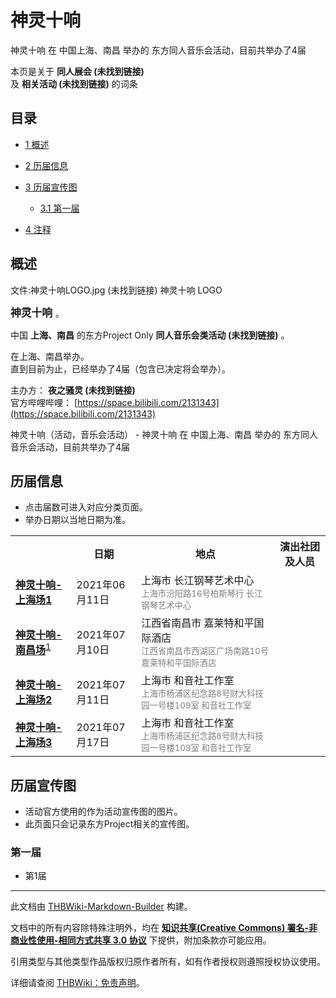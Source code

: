 # 神灵十响

<!-- source html: G:\repos\THBWiki-Markdown-Builder\THBWikiMarkdown\Temp\main\0\0e\ns0%3A%E7%A5%9E%E7%81%B5%E5%8D%81%E5%93%8D.html -->

神灵十响 在 中国上海、南昌 举办的  东方同人音乐会活动，目前共举办了4届

本页是关于 **同人展会 (未找到链接)**   
及 **相关活动 (未找到链接)** 的词条
## 目录

- [1 概述](#概述)
- [2 历届信息](#历届信息)
- [3 历届宣传图](#历届宣传图)

  - [3.1 第一届](#第一届)



- [4 注释](#注释)




## 概述
文件:神灵十响LOGO.jpg (未找到链接)  神灵十响 LOGO
  
<big> **神灵十响** </big>。  
  
  
  
  
中国 **上海、南昌** 的东方Project Only **同人音乐会类活动 (未找到链接)** 。  
  
在上海、南昌举办。  
直到目前为止，已经举办了4届（包含已决定将会举办）。  
  
  
  
  
主办方： **夜之骚灵 (未找到链接)**   
官方哔哩哔哩： [https://space.bilibili.com/2131343](https://space.bilibili.com/2131343)   
  
神灵十响（活动，音乐会活动） - 神灵十响 在 中国上海、南昌 举办的  东方同人音乐会活动，目前共举办了4届
## 历届信息
- 点击届数可进入对应分类页面。
- 举办日期以当地日期为准。


<table>
<tbody><tr><th> </th><th>日期</th><th>地点</th><th>演出社团及人员</th></tr>
<tr><td id="1"><b><a href="/展会作品列表?e=%E7%A5%9E%E7%81%B5%E5%8D%81%E5%93%8D%231">神灵十响-上海场1</a></b></td><td id="ev-1">2021年06月11日</td><td>上海市 长江钢琴艺术中心<br><small><span style="color:grey;">上海市汾阳路16号柏斯琴行 长江钢琴艺术中心</span></small></td><td></td></tr>
<tr><td id="2"><b><a href="/展会作品列表?e=%E7%A5%9E%E7%81%B5%E5%8D%81%E5%93%8D%232">神灵十响-南昌场</a></b><sup id="cite_ref-1" class="reference"><a href="#cite_note-1">1</a></sup></td><td id="ev-2">2021年07月10日</td><td>江西省南昌市 嘉莱特和平国际酒店<br><small><span style="color:grey;">江西省南昌市西湖区广场南路10号 嘉莱特和平国际酒店</span></small></td><td></td></tr>
<tr><td id="3"><b><a href="/展会作品列表?e=%E7%A5%9E%E7%81%B5%E5%8D%81%E5%93%8D%233">神灵十响-上海场2</a></b></td><td id="ev-3">2021年07月11日</td><td>上海市 和音社工作室<br><small><span style="color:grey;">上海市杨浦区纪念路8号财大科技园一号楼109室 和音社工作室</span></small></td><td></td></tr>
<tr><td id="4"><b><a href="/展会作品列表?e=%E7%A5%9E%E7%81%B5%E5%8D%81%E5%93%8D%234">神灵十响-上海场3</a></b></td><td id="ev-4">2021年07月17日</td><td>上海市 和音社工作室<br><small><span style="color:grey;">上海市杨浦区纪念路8号财大科技园一号楼109室 和音社工作室</span></small></td><td></td></tr>
</tbody></table>


## 历届宣传图
- 活动官方使用的作为活动宣传图的图片。
- 此页面只会记录东方Project相关的宣传图。

### 第一届
- [](./文件-神灵十响上海1宣传图1.jpg.md)第1届


[^cite_note-1]: 在[江西THO-梦违赣鄱荟萃·壹~秋水鸣歌宴](./江西THO-梦违赣鄱荟萃.md)展会内举办。

  
  






---

此文档由 [THBWiki-Markdown-Builder](https://github.com/Delsin-Yu/THBWiki-Markdown-Builder) 构建。

文档中的所有内容除特殊注明外，均在 [**知识共享(Creative Commons) 署名-非商业性使用-相同方式共享 3.0 协议**](https://creativecommons.org/licenses/by-sa/3.0/deed.zh-hans) 下提供，附加条款亦可能应用。

引用类型与其他类型作品版权归原作者所有，如有作者授权则遵照授权协议使用。

详细请查阅 [THBWiki：免责声明](https://thbwiki.cc/THBWiki:%E5%85%8D%E8%B4%A3%E5%A3%B0%E6%98%8E)。

